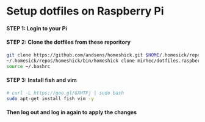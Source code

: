# Setup dotfiles on Raspberry Pi

#### STEP 1: Login to your Pi

#### STEP 2: Clone the dotfiles from these reporitory

```bash
git clone https://github.com/andsens/homeshick.git $HOME/.homesick/repos/homeshick
~/.homesick/repos/homeshick/bin/homeshick clone mirhec/dotfiles.raspberry
source ~/.bashrc
```

#### STEP 3: Install fish and vim
```bash
# curl -L https://goo.gl/GXHTFj | sudo bash
sudo apt-get install fish vim -y
```

#### Then log out and log in again to apply the changes
